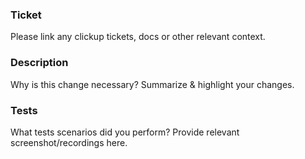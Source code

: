 ### Ticket

Please link any clickup tickets, docs or other relevant context.

### Description

Why is this change necessary? Summarize & highlight your changes.

### Tests

What tests scenarios did you perform? Provide relevant screenshot/recordings here.
